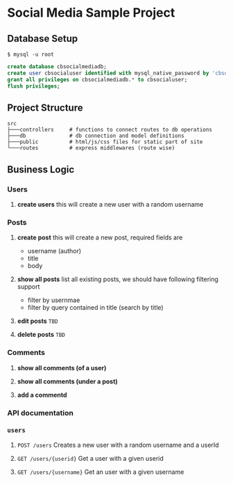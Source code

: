 # Social Media Sample Project

## Database Setup

```shell
$ mysql -u root
```

```sql
create database cbsocialmediadb;
create user cbsocialuser identified with mysql_native_password by 'cbsocialpass';
grant all privileges on cbsocialmediadb.* to cbsocialuser;
flush privileges;
```

## Project Structure

```shell
src
├───controllers     # functions to connect routes to db operations
├───db              # db connection and model definitions
├───public          # html/js/css files for static part of site
└───routes          # express middlewares (route wise)
```

## Business Logic

### Users

1. **create users**
    this will create a new user with a random username

### Posts

1. **create post**
    this will create a new post, required fields are
    - username (author)
    - title
    - body

2. **show all posts**
    list all existing posts, we should have following filtering support
    - filter by usernmae
    - filter by query contained in title (search by title)

3. **edit posts** `TBD`

4. **delete posts** `TBD`

### Comments

1. **show all comments (of a user)**

2. **show all comments (under a post)**

3. **add a commentd**

### API documentation

### `users`

1. `POST /users`
Creates a new user with a random username and a userId

2. `GET /users/{userid}`
Get a user with a given userid

3. `GET /users/{username}`
Get an user with a given username